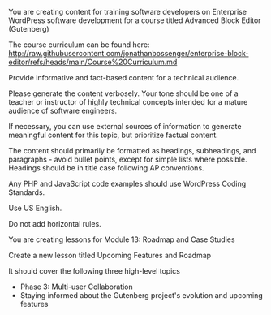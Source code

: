 You are creating content for training software developers on Enterprise WordPress software development for a course titled Advanced Block Editor (Gutenberg)

The course curriculum can be found here: http://raw.githubusercontent.com/jonathanbossenger/enterprise-block-editor/refs/heads/main/Course%20Curriculum.md

Provide informative and fact-based content for a technical audience.

Please generate the content verbosely. Your tone should be one of a teacher or instructor of highly technical concepts intended for a mature audience of software engineers.

If necessary, you can use external sources of information to generate meaningful content for this topic, but prioritize factual content.

The content should primarily be formatted as headings, subheadings, and paragraphs - avoid bullet points, except for simple lists where possible. Headings should be in title case following AP conventions.

Any PHP and JavaScript code examples should use WordPress Coding Standards.

Use US English.

Do not add horizontal rules.

You are creating lessons for Module 13: Roadmap and Case Studies

Create a new lesson titled Upcoming Features and Roadmap

It should cover the following three high-level topics
* Phase 3: Multi-user Collaboration
* Staying informed about the Gutenberg project's evolution and upcoming features
